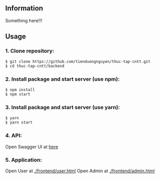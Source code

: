 ## Information
Something here!!!
## Usage
### 1. Clone repository:
```bash
$ git clone https://github.com/tienduongnguyen/thuc-tap-cntt.git
$ cd thuc-tap-cntt/backend
```
### 2. Install package and start server (use npm):
```bash
$ npm install
$ npm start
```
### 3. Install package and start server (use yarn):
```bash
$ yarn
$ yarn start
```
### 4. API:
Open Swagger UI at [here](http://localhost:8088/docs)
### 5. Application:
Open User at [./frontend/user.html](./frontend/user.html)
Open Admin at [./frontend/admin.html](./frontend/admin.html)
